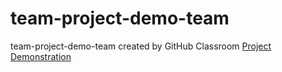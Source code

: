 # team-project-demo-team
team-project-demo-team created by GitHub Classroom
<a href="https://gu-computer-graphics.github.io/team-project-demo-team/" target="_blank">Project Demonstration</a>
